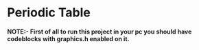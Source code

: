 # Periodic Table

**NOTE:- First of all to run this project in your pc you should have codeblocks with graphics.h enabled on it.**
